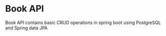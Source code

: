 # Book API
Book API contains basic CRUD operations in spring boot using PostgreSQL and Spring data JPA